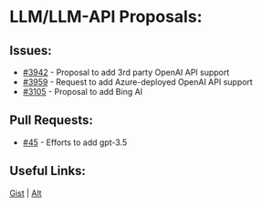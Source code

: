 [gist]:https://gist.github.com/anonhostpi/97d4bb3e9535c92b8173fae704b76264#file-_topics-0005-api-llm-md
[source]:https://github.com/anonhostpi/AUTOGPT.TRACKERS/blob/main/TOPICS/0005.API/LLM/LLM.md
# LLM/LLM-API Proposals:
## Issues:
- [#3942][3942] - Proposal to add 3rd party OpenAI API support
- [#3959][3959] - Request to add Azure-deployed OpenAI API support
- [#3105][3105] - Proposal to add Bing AI

## Pull Requests:
- [#45][45] - Efforts to add gpt-3.5

## Useful Links:
[Gist][gist] | [Alt][source]

[45]:https://github.com/Significant-Gravitas/Auto-GPT/pull/45
[3105]:https://github.com/Significant-Gravitas/Auto-GPT/issues/3105
[3942]:https://github.com/Significant-Gravitas/Auto-GPT/issues/3942
[3959]:https://github.com/Significant-Gravitas/Auto-GPT/issues/3959